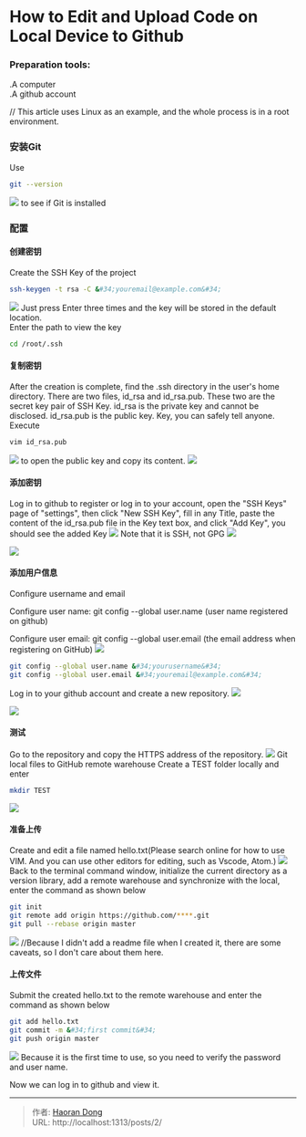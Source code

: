 # How to Edit and Upload Code on Local Device to Github

### Preparation tools:  
   .A computer  
   .A github account  
   
// This article uses Linux as an example, and the whole process is in a root environment.

### 安装Git
 Use 
 ``` bash
git --version
```
![](https://i.imgtg.com/2023/07/25/OhVyJa.jpg)
 to see if Git is installed
 ### 配置
 #### 创建密钥
 Create the SSH Key of the project
 ``` bash
 ssh-keygen -t rsa -C &#34;youremail@example.com&#34;
 ```
 ![](https://i.imgtg.com/2023/07/25/OhVgfS.jpg)
 Just press Enter three times and the key will be stored in the default location.  
 Enter the path to view the key
 ``` bash
 cd /root/.ssh
 ```

#### 复制密钥
After the creation is complete, find the .ssh directory in the user&#39;s home directory. There are two files, id_rsa and id_rsa.pub. These two are the secret key pair of SSH Key. id_rsa is the private key and cannot be disclosed. id_rsa.pub is the public key. Key, you can safely tell anyone.  
 Execute 
 
``` bash
vim id_rsa.pub 
```
 ![](https://i.imgtg.com/2023/07/25/OhVpBN.jpg)
to open the public key and copy its content.
![](https://i.imgtg.com/2023/07/25/OhVJKC.jpg)
 #### 添加密钥
Log in to github to register or log in to your account, open the &#34;SSH Keys&#34; page of &#34;settings&#34;, then click &#34;New SSH Key&#34;, fill in any Title, paste the content of the id_rsa.pub file in the Key text box, and click &#34;Add Key&#34;, you should see the added Key
 ![](https://i.imgtg.com/2023/07/25/OhVP0L.png)
 Note that it is SSH, not GPG
 ![](https://i.imgtg.com/2023/07/25/OhVQlU.png)
   
   ![](https://i.imgtg.com/2023/07/25/OhVVMc.jpg)
#### 添加用户信息
Configure username and email

 Configure user name: 
git config --global user.name (user name registered on github)

 Configure user email: 
git config --global user.email (the email address when registering on GitHub)
![](https://i.imgtg.com/2023/07/25/OhVcZv.jpg)
``` bash
git config --global user.name &#34;yourusername&#34;
git config --global user.email &#34;youremail@example.com&#34;
```
Log in to your github account and create a new repository.
![](https://i.imgtg.com/2023/07/25/OhVdcq.jpg)
  
  ![](https://i.imgtg.com/2023/07/25/OhVY7r.jpg)
#### 测试
Go to the repository and copy the HTTPS address of the repository.
![](https://i.imgtg.com/2023/07/25/OhV2JI.jpg)
Git local files to GitHub remote warehouse
Create a TEST folder locally and enter

``` bash
mkdir TEST
```
![](https://i.imgtg.com/2023/07/25/OhVlXG.jpg)
#### 准备上传
Create and edit a file named hello.txt(Please search online for how to use VIM.  And you can use other editors for editing, such as Vscode, Atom.)
![](https://i.imgtg.com/2023/07/25/OhVjz1.jpg)
Back to the terminal command window, initialize the current directory as a version library, add a remote warehouse and synchronize with the local, enter the command as shown below
``` bash
git init
git remote add origin https://github.com/****.git
git pull --rebase origin master
```
![](https://i.imgtg.com/2023/07/25/OhVXTF.jpg)
//Because I didn&#39;t add a readme file when I created it, there are some caveats, so I don&#39;t care about them here.
#### 上传文件
Submit the created hello.txt to the remote warehouse and enter the command as shown below
``` bash
git add hello.txt
git commit -m &#34;first commit&#34;
git push origin master
```
![](https://i.imgtg.com/2023/07/25/OhV6lD.jpg)
Because it is the first time to use, so you need to verify the password and user name.

Now we can log in to github and view it.

---

> 作者: [Haoran Dong](https://github.com/TEWQ-1314)  
> URL: http://localhost:1313/posts/2/  

